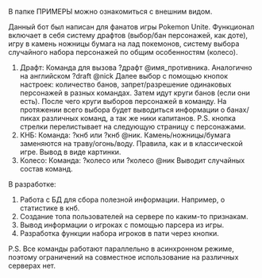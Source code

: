 В папке ПРИМЕРЫ можно ознакомиться с внешним видом. 

Данный бот был написан для фанатов игры Pokemon Unite. 
Функционал включает в себя систему драфтов (выбор/бан персонажей, как доте), игру в камень ножницы бумага на лад покемонов, систему выбора случайного набора персонажей по общим особенностям (колесо). 

1. Драфт:
    Команда для вызова ?драфт @имя_противника. Аналогично на английском ?draft @nick 
    Далее выбор с помощью кнопок настроек: количество банов, запрет/разрешение одинаковых персонажей в разных командах. 
    Затем идут круги банов (если они есть). После чего круги выборов персонажей в команду. 
    На протяжении всего выбора будет выводиться информации о банах/пиках различных команд, а так же ники капитанов.
    P.S. кнопка стрелки перелистывает на следующую страницу с персонажами.
2. КНБ:
    Команда: ?кнб или ?кнб @ник. 
    Камень/ножницы/бумага заменяются на траву/огонь/воду. Правила, как и в классической игре.
    Вывод в виде картинки.
3. Колесо:
    Команда: ?колесо или ?колесо @ник
    Выводит случайных состав команд.
    
    
В разработке: 
1. Работа с БД для сбора полезной информации. Например, о статистике в кнб. 
2. Создание топа пользователей на сервере по каким-то признакам. 
3. Вывод информации о игроках с помощью парсера из игры.
4. Разработка функции набора игроков в пати через кнопки. 


P.S. Все команды работают параллельно в асинхронном режиме, поэтому ограничений на совместное использование на различных серверах нет. 
